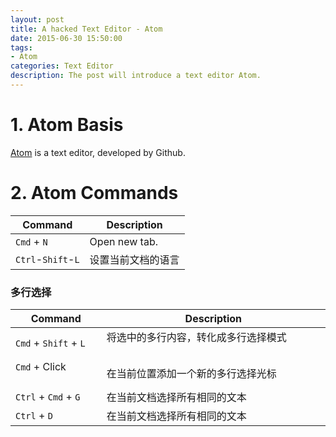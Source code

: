 ```yaml
---
layout: post
title: A hacked Text Editor - Atom
date: 2015-06-30 15:50:00
tags:
- Atom
categories: Text Editor
description: The post will introduce a text editor Atom.
---
```


# 1. Atom Basis
[Atom](https://atom.io/) is a text editor, developed by Github.

# 2. Atom Commands

| Command             |             Description                         | 
| ------------------- | ----------------------------------------------- |
| `Cmd` + `N`         | Open new tab.                                   |
| `Ctrl`-`Shift`-`L`  | 设置当前文档的语言                                 |

### 多行选择

|           Command          |                 Description                     | 
| -------------------------- | ----------------------------------------------- |
| `Cmd` + `Shift` + `L`      | 将选中的多行内容，转化成多行选择模式                  |
| `Cmd` + Click              | 在当前位置添加一个新的多行选择光标                    |
| `Ctrl` + `Cmd` + `G`       | 在当前文档选择所有相同的文本                         |
| `Ctrl` + `D`               | 在当前文档选择所有相同的文本                         |





